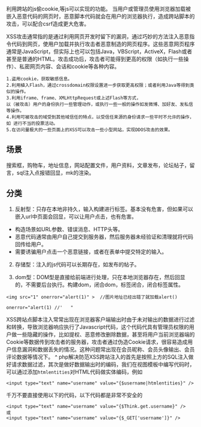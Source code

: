 利用跨站的js偷cookie,等js可以实现的功能。
当用户或管理员使用浏览器加载被嵌入恶意代码的网页时，恶意脚本代码就会在用户的浏览器执行，造成跨站脚本的攻击，可以配合csrf造成更大危害。


XSS攻击通常指的是通过利用网页开发时留下的漏洞，通过巧妙的方法注入恶意指令代码到网页，使用户加载并执行攻击者恶意制造的网页程序。这些恶意网页程序通常是JavaScript，但实际上也可以包括Java，VBScript，ActiveX，Flash或者甚至是普通的HTML。攻击成功后，攻击者可能得到更高的权限（如执行一些操作）、私密网页内容、会话和cookie等各种内容。

```
1.盗用cookie，获取敏感信息。
2.利用植入Flash，通过crossdomain权限设置进一步获取更高权限；或者利用Java等得到类似的操作。
3.利用iframe、frame、XMLHttpRequest或上述Flash等方式，
以（被攻击）用户的身份执行一些管理动作，或执行一些一般的操作如发微博、加好友、发私信等操作。
4.利用可被攻击的域受到其他域信任的特点，以受信任来源的身份请求一些平时不允许的操作，
如 进行不当的投票活动。
5.在访问量极大的一些页面上的XSS可以攻击一些小型网站，实现DDOS攻击的效果。
```



## **场景**
搜索框，购物车，地址信息，网站配置文件，用户资料，文章发布，论坛帖子，留言，sql注入点报错回显，mk的渲染。


## **分类**
1. 反射型：只存在本地非持久，输入构建进行标签。基本没有危害，但如果可以嵌入url中页面会回显，可以让用户点击，也有危害。
* 构造场景如URL参数、错误消息、HTTP头等。
* 恶意代码通常由用户自己提交到服务器，然后服务器未经验证和清理就将代码回传给用户。
* 需要诱骗用户点击一个恶意链接，或者在表单中提交特定的输入。

2. 存储型：注入的js代码可以长期存在，如发布的帖子。

3. dom型：DOM型是直接给前端进行处理，只在本地浏览器存在，然后回显的，不需要后台执行。构建dom，闭合dom，标签闭合，闭合标签属性。
```
<img src="1" onerror="alert(1)" >  //图片地址已经出错了就加载alert()

onerror="alert(1) //'   "
``` 



XSS跨站点脚本注入常常出现在浏览器客户端输出时由于未对输出的数据进行过滤和转换，导致浏览器响应执行了Javascript代码，这个代码代具有管理员权限的用户做一些隐藏的操作，比如提权、恶意修改删除数据，甚至将用户当前浏览器端的Cookie等数据传到攻击者的服务器，攻击者通过伪造Cookie请求，很容易造成用户信息漏洞和数据丢失的情况。这种问题常出现在会员昵称、会员头像输出、会员评论数据等情况下。
^
php解决防范XSS跨站注入的首先是按照上方的SQL注入做好请求数据过滤，其次是做好数据输出时的编码，我们在视图模板中编写代码时，可以通过添加`htmlentities`对HTML代码做实体编码，例如
```
<input type="text" name="username" value="{$username|htmlentities}" />
```

千万不要直接使用以下的代码，以下代码都是非常不安全的

```
<input type="text" name="username" value="{$Think.get.username}" />
或
<input type="text" name="username" value="{$_GET['username']}" />
```

